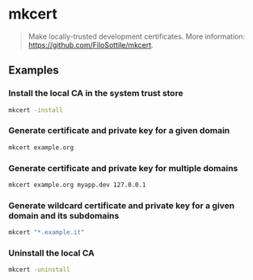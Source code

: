 # mkcert

> Make locally-trusted development certificates. More information: <https://github.com/FiloSottile/mkcert>.

## Examples

### Install the local CA in the system trust store

```bash
mkcert -install
```

### Generate certificate and private key for a given domain

```bash
mkcert example.org
```

### Generate certificate and private key for multiple domains

```bash
mkcert example.org myapp.dev 127.0.0.1
```

### Generate wildcard certificate and private key for a given domain and its subdomains

```bash
mkcert "*.example.it"
```

### Uninstall the local CA

```bash
mkcert -uninstall
```
